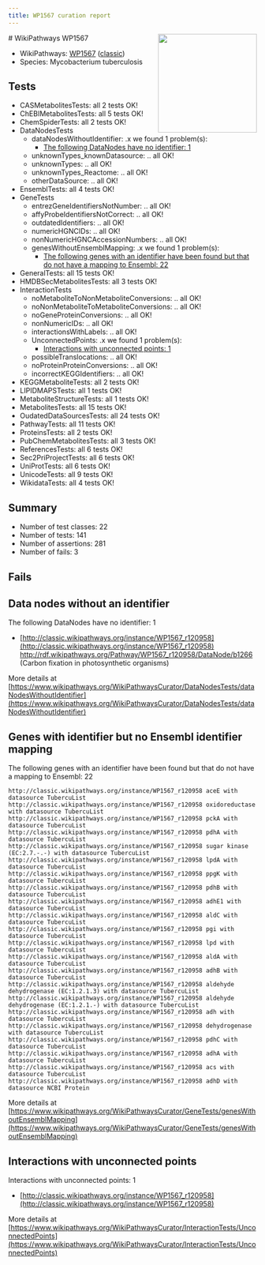 ```yaml
---
title: WP1567 curation report
---
```


<img style="float: right; width: 200px" src="https://upload.wikimedia.org/wikipedia/commons/thumb/8/83/Wplogo_with_text_500.png/640px-Wplogo_with_text_500.png" />
# WikiPathways WP1567

* WikiPathways: [WP1567](https://wikipathways.org/pathways/WP1567) ([classic](https://classic.wikipathways.org/instance/WP1567))
* Species: Mycobacterium tuberculosis
## Tests
* CASMetabolitesTests: all 2 tests OK!
* ChEBIMetabolitesTests: all 5 tests OK!
* ChemSpiderTests: all 2 tests OK!
* DataNodesTests
    * dataNodesWithoutIdentifier: .x we found 1 problem(s):
        * [The following DataNodes have no identifier: 1](#d2d32fa0)
    * unknownTypes_knownDatasource: .. all OK!
    * unknownTypes: .. all OK!
    * unknownTypes_Reactome: .. all OK!
    * otherDataSource: .. all OK!
* EnsemblTests: all 4 tests OK!
* GeneTests
    * entrezGeneIdentifiersNotNumber: .. all OK!
    * affyProbeIdentifiersNotCorrect: .. all OK!
    * outdatedIdentifiers: .. all OK!
    * numericHGNCIDs: .. all OK!
    * nonNumericHGNCAccessionNumbers: .. all OK!
    * genesWithoutEnsemblMapping: .x we found 1 problem(s):
        * [The following genes with an identifier have been found but that do not have a mapping to Ensembl: 22](#c4e5432e)
* GeneralTests: all 15 tests OK!
* HMDBSecMetabolitesTests: all 3 tests OK!
* InteractionTests
    * noMetaboliteToNonMetaboliteConversions: .. all OK!
    * noNonMetaboliteToMetaboliteConversions: .. all OK!
    * noGeneProteinConversions: .. all OK!
    * nonNumericIDs: .. all OK!
    * interactionsWithLabels: .. all OK!
    * UnconnectedPoints: .x we found 1 problem(s):
        * [Interactions with unconnected points: 1](#35a61ad9)
    * possibleTranslocations: .. all OK!
    * noProteinProteinConversions: .. all OK!
    * incorrectKEGGIdentifiers: .. all OK!
* KEGGMetaboliteTests: all 2 tests OK!
* LIPIDMAPSTests: all 1 tests OK!
* MetaboliteStructureTests: all 1 tests OK!
* MetabolitesTests: all 15 tests OK!
* OudatedDataSourcesTests: all 24 tests OK!
* PathwayTests: all 11 tests OK!
* ProteinsTests: all 2 tests OK!
* PubChemMetabolitesTests: all 3 tests OK!
* ReferencesTests: all 6 tests OK!
* Sec2PriProjectTests: all 6 tests OK!
* UniProtTests: all 6 tests OK!
* UnicodeTests: all 9 tests OK!
* WikidataTests: all 4 tests OK!


## Summary

* Number of test classes: 22
* Number of tests: 141
* Number of assertions: 281
* Number of fails: 3

## Fails

<a name="d2d32fa0" />

## Data nodes without an identifier

The following DataNodes have no identifier: 1

* [http://classic.wikipathways.org/instance/WP1567_r120958](http://classic.wikipathways.org/instance/WP1567_r120958) http://rdf.wikipathways.org/Pathway/WP1567_r120958/DataNode/b1266 (Carbon fixation in photosynthetic organisms)


More details at [https://www.wikipathways.org/WikiPathwaysCurator/DataNodesTests/dataNodesWithoutIdentifier](https://www.wikipathways.org/WikiPathwaysCurator/DataNodesTests/dataNodesWithoutIdentifier)

<a name="c4e5432e" />

## Genes with identifier but no Ensembl identifier mapping

The following genes with an identifier have been found but that do not have a mapping to Ensembl: 22
```
http://classic.wikipathways.org/instance/WP1567_r120958 aceE with datasource TubercuList
http://classic.wikipathways.org/instance/WP1567_r120958 oxidoreductase with datasource TubercuList
http://classic.wikipathways.org/instance/WP1567_r120958 pckA with datasource TubercuList
http://classic.wikipathways.org/instance/WP1567_r120958 pdhA with datasource TubercuList
http://classic.wikipathways.org/instance/WP1567_r120958 sugar kinase (EC:2.7.-.-) with datasource TubercuList
http://classic.wikipathways.org/instance/WP1567_r120958 lpdA with datasource TubercuList
http://classic.wikipathways.org/instance/WP1567_r120958 ppgK with datasource TubercuList
http://classic.wikipathways.org/instance/WP1567_r120958 pdhB with datasource TubercuList
http://classic.wikipathways.org/instance/WP1567_r120958 adhE1 with datasource TubercuList
http://classic.wikipathways.org/instance/WP1567_r120958 aldC with datasource TubercuList
http://classic.wikipathways.org/instance/WP1567_r120958 pgi with datasource TubercuList
http://classic.wikipathways.org/instance/WP1567_r120958 lpd with datasource TubercuList
http://classic.wikipathways.org/instance/WP1567_r120958 aldA with datasource TubercuList
http://classic.wikipathways.org/instance/WP1567_r120958 adhB with datasource TubercuList
http://classic.wikipathways.org/instance/WP1567_r120958 aldehyde dehydrogenase (EC:1.2.1.3) with datasource TubercuList
http://classic.wikipathways.org/instance/WP1567_r120958 aldehyde dehydrogenase (EC:1.2.1.-) with datasource TubercuList
http://classic.wikipathways.org/instance/WP1567_r120958 adh with datasource TubercuList
http://classic.wikipathways.org/instance/WP1567_r120958 dehydrogenase with datasource TubercuList
http://classic.wikipathways.org/instance/WP1567_r120958 pdhC with datasource TubercuList
http://classic.wikipathways.org/instance/WP1567_r120958 adhA with datasource TubercuList
http://classic.wikipathways.org/instance/WP1567_r120958 acs with datasource TubercuList
http://classic.wikipathways.org/instance/WP1567_r120958 adhD with datasource NCBI Protein
```

More details at [https://www.wikipathways.org/WikiPathwaysCurator/GeneTests/genesWithoutEnsemblMapping](https://www.wikipathways.org/WikiPathwaysCurator/GeneTests/genesWithoutEnsemblMapping)

<a name="35a61ad9" />

## Interactions with unconnected points

Interactions with unconnected points: 1

* [http://classic.wikipathways.org/instance/WP1567_r120958](http://classic.wikipathways.org/instance/WP1567_r120958)


More details at [https://www.wikipathways.org/WikiPathwaysCurator/InteractionTests/UnconnectedPoints](https://www.wikipathways.org/WikiPathwaysCurator/InteractionTests/UnconnectedPoints)

